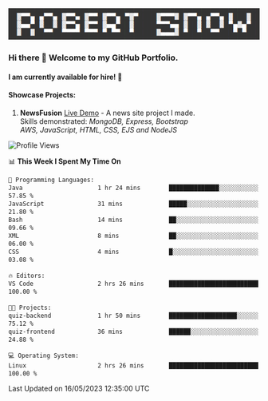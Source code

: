 <img alt="myname" src="assets/name.png" />

### Hi there 👋 Welcome to my GitHub Portfolio.
#### I am currently available for hire!  :briefcase:

#### Showcase Projects:

1. **NewsFusion** [Live Demo](https://news-1-f7223358.deta.app/) - A news site project I made.\
Skills demonstrated: *MongoDB, Express, Bootstrap\
AWS, JavaScript, HTML, CSS, EJS and NodeJS*

<!--START_SECTION:waka-->
![Profile Views](http://img.shields.io/badge/Profile%20Views-0-blue)

📊 **This Week I Spent My Time On** 

```text
💬 Programming Languages: 
Java                     1 hr 24 mins        ██████████████░░░░░░░░░░░   57.85 % 
JavaScript               31 mins             █████░░░░░░░░░░░░░░░░░░░░   21.80 % 
Bash                     14 mins             ██░░░░░░░░░░░░░░░░░░░░░░░   09.66 % 
XML                      8 mins              ██░░░░░░░░░░░░░░░░░░░░░░░   06.00 % 
CSS                      4 mins              █░░░░░░░░░░░░░░░░░░░░░░░░   03.08 % 

🔥 Editors: 
VS Code                  2 hrs 26 mins       █████████████████████████   100.00 % 

🐱‍💻 Projects: 
quiz-backend             1 hr 50 mins        ███████████████████░░░░░░   75.12 % 
quiz-frontend            36 mins             ██████░░░░░░░░░░░░░░░░░░░   24.88 % 

💻 Operating System: 
Linux                    2 hrs 26 mins       █████████████████████████   100.00 % 
```


 Last Updated on 16/05/2023 12:35:00 UTC
<!--END_SECTION:waka-->

<!--
**robjsnow/robjsnow** is a ✨ _special_ ✨ repository because its `README.md` (this file) appears on your GitHub profile.

Here are some ideas to get you started:

- 🔭 I’m currently working on ...
- 🌱 I’m currently learning ...
- 👯 I’m looking to collaborate on ...
- 🤔 I’m looking for help with ...
- 💬 Ask me about ...
- 📫 How to reach me: ...
- 😄 Pronouns: ...
- ⚡ Fun fact: ...
-->
